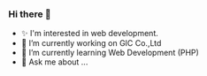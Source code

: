 ### Hi there 👋

- ✨ I'm interested in web development. 
- 🔭 I’m currently working on GIC Co.,Ltd
- 🌱 I’m currently learning Web Development (PHP)
- 💬 Ask me about ...


